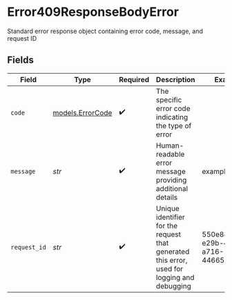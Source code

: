 # Error409ResponseBodyError

Standard error response object containing error code, message, and request ID


## Fields

| Field                                                                                       | Type                                                                                        | Required                                                                                    | Description                                                                                 | Example                                                                                     |
| ------------------------------------------------------------------------------------------- | ------------------------------------------------------------------------------------------- | ------------------------------------------------------------------------------------------- | ------------------------------------------------------------------------------------------- | ------------------------------------------------------------------------------------------- |
| `code`                                                                                      | [models.ErrorCode](../models/errorcode.md)                                                  | :heavy_check_mark:                                                                          | The specific error code indicating the type of error                                        |                                                                                             |
| `message`                                                                                   | *str*                                                                                       | :heavy_check_mark:                                                                          | Human-readable error message providing additional details                                   | example                                                                                     |
| `request_id`                                                                                | *str*                                                                                       | :heavy_check_mark:                                                                          | Unique identifier for the request that generated this error, used for logging and debugging | 550e8400-e29b-41d4-a716-446655440000                                                        |